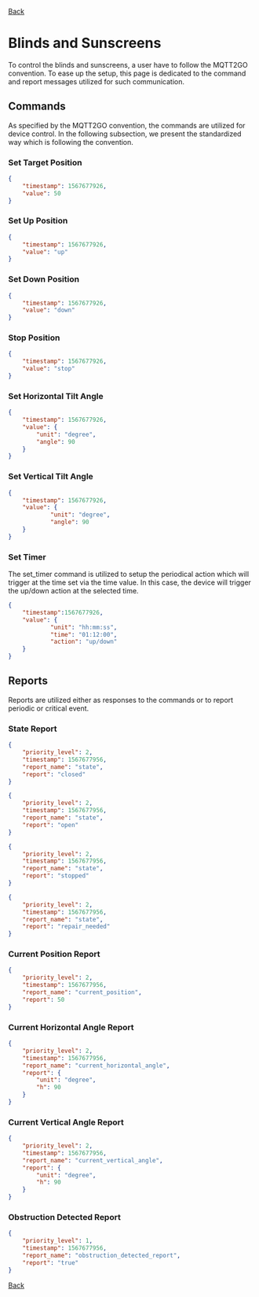 [Back](../mqtt2go-objects.md)

# Blinds and Sunscreens
To control the blinds and sunscreens, a user have to follow the MQTT2GO convention. To ease up the setup, this page is dedicated to the command and report messages utilized for such communication.

## <a name="commands"></a>Commands
As specified by the MQTT2GO convention, the commands are utilized for device control. In the following subsection, we present the standardized way which is following the convention.

### Set Target Position
```json
{
	"timestamp": 1567677926,
	"value": 50
}
```

### Set Up Position
```json
{
	"timestamp": 1567677926,
	"value": "up"
}
```

### Set Down Position
```json
{
	"timestamp": 1567677926,
	"value": "down"
}
```

### Stop Position
```json
{
	"timestamp": 1567677926,
	"value": "stop"
}
```

### Set Horizontal Tilt Angle
```json
{
    "timestamp": 1567677926,
    "value": {
        "unit": "degree",
        "angle": 90
    }
}
```

### Set Vertical Tilt Angle
```json
{
    "timestamp": 1567677926,
    "value": {
            "unit": "degree",
            "angle": 90
    }
}
```
### Set Timer
The set_timer command is utilized to setup the periodical action which will trigger at the time set via the time value. In this case, the device will trigger the up/down action at the selected time.

```json
{
	"timestamp":1567677926,
	"value": {
            "unit": "hh:mm:ss",
            "time": "01:12:00",
            "action": "up/down"
    }
}
```

## <a name="reports"></a>Reports
Reports are utilized either as responses to the commands or to report periodic or critical event.

### State Report
```json
{
	"priority_level": 2,
	"timestamp": 1567677956,
	"report_name": "state",
	"report": "closed"
}
```

```json
{
	"priority_level": 2,
	"timestamp": 1567677956,
	"report_name": "state",
	"report": "open"
}
```

```json
{
	"priority_level": 2,
	"timestamp": 1567677956,
	"report_name": "state",
	"report": "stopped"
}
```

```json
{
	"priority_level": 2,
	"timestamp": 1567677956,
	"report_name": "state",
	"report": "repair_needed"
}
```

### Current Position Report

```json
{
	"priority_level": 2,
	"timestamp": 1567677956,
	"report_name": "current_position",
	"report": 50
}
```

### Current Horizontal Angle Report

```json
{
    "priority_level": 2,
    "timestamp": 1567677956,
    "report_name": "current_horizontal_angle",
    "report": {
        "unit": "degree",
        "h": 90
    }
}
```

### Current Vertical Angle Report

```json
{
    "priority_level": 2,
    "timestamp": 1567677956,
    "report_name": "current_vertical_angle",
    "report": {
        "unit": "degree",
        "h": 90
    }
}
```

### Obstruction Detected Report

```json
{
	"priority_level": 1,
	"timestamp": 1567677956,
	"report_name": "obstruction_detected_report",
	"report": "true"
}
```
[Back](../mqtt2go-objects.md)
